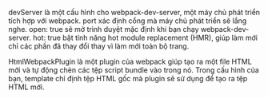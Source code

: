 devServer là một cấu hình cho webpack-dev-server, một máy chủ phát triển tích hợp với webpack.
port xác định cổng mà máy chủ phát triển sẽ lắng nghe.
open: true sẽ mở trình duyệt mặc định khi bạn chạy webpack-dev-server.
hot: true bật tính năng hot module replacement (HMR), giúp làm mới chỉ các phần đã thay đổi thay vì làm mới toàn bộ trang.

HtmlWebpackPlugin là một plugin của webpack giúp tạo ra một file HTML mới và tự động chèn các tệp script bundle vào trong nó.
Trong cấu hình của bạn, template chỉ định tệp HTML gốc mà plugin sẽ sử dụng để tạo ra tệp HTML mới.
